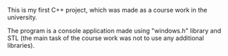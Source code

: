 This is my first C++ project, which was made as a course work in the university.

The program is a console application made using "windows.h" library and STL (the main task of the course work was not to use any additional libraries).
